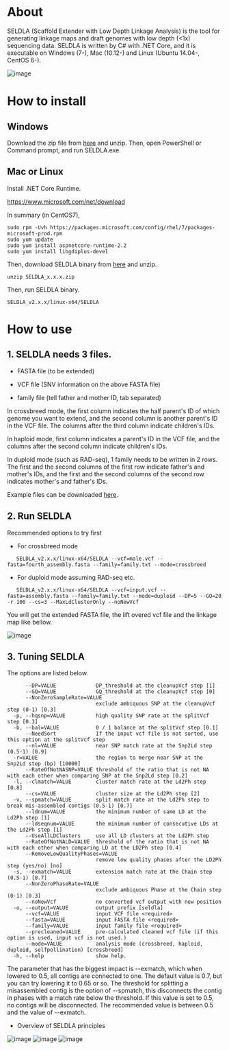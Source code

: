 # About

SELDLA (Scaffold Extender with Low Depth Linkage Analysis) is the tool for generating linkage maps and draft genomes with low depth (<1x) sequencing data. SELDLA is written by C# with .NET Core, and it is executable on Windows (7-), Mac (10.12-) and Linux (Ubuntu 14.04-, CentOS 6-).

![image](https://user-images.githubusercontent.com/5350508/141719091-951be7eb-d027-433e-b75b-7e6a204d89e2.png)

# How to install

## Windows

Download the zip file from [here](https://c29979108.wixsite.com/seldla) and unzip.
Then, open PowerShell or Command prompt, and run SELDLA.exe.

## Mac or Linux

Install .NET Core Runtime.

https://www.microsoft.com/net/download

In summary (in CentOS7),

```
sudo rpm -Uvh https://packages.microsoft.com/config/rhel/7/packages-microsoft-prod.rpm
sudo yum update
sudo yum install aspnetcore-runtime-2.2
sudo yum install libgdiplus-devel
```

Then, download SELDLA binary from [here](https://c29979108.wixsite.com/seldla) and unzip.

```
unzip SELDLA_x.x.x.zip
```

Then, run SELDLA binary.

```
SELDLA_v2.x.x/linux-x64/SELDLA
```

# How to use

## 1. SELDLA needs 3 files.

 -  FASTA file (to be extended)

 -  VCF file (SNV information on the above FASTA file)

 -  family file  (tell father and mother ID, tab separated)


   In crossbreed mode, the first column indicates the half parent's ID of which genome you want to extend, and the second column is another parent's ID in the VCF file. The columns after the third column indicate children's IDs. 

   In haploid mode, first column indicates a parent's ID in the VCF file, and the columns after the second column indicate children's IDs.

   In duploid mode (such as RAD-seq), 1 family needs to be written in 2 rows. The first and the second columns of the first row indicate father's and mother's IDs, and the first and the second columns of the second row indicates mother's and father's IDs.

   Example files can be downloaded [here](http://suikou.fs.a.u-tokyo.ac.jp/yosh_data/SELDLA/).

## 2. Run SELDLA

 Recommended options to try first   

  - For crossbreed mode

```
   SELDLA_v2.x.x/linux-x64/SELDLA --vcf=male.vcf --fasta=fourth_assembly.fasta --family=family.txt --mode=crossbreed
```

  - For duploid mode assuming RAD-seq etc.

```
   SELDLA_v2.x.x/linux-x64/SELDLA --vcf=input.vcf --fasta=assembly.fasta --family=family.txt --mode=duploid --DP=5 --GQ=20 -r 100 --cs=3 --MaxLdClusterOnly --noNewVcf
```

   You will get the extended FASTA file, the lift overed vcf file and the linkage map like bellow.

![image](https://user-images.githubusercontent.com/5350508/141718996-d0a97943-8806-4b86-b83c-f4a80ae62e3e.png)

## 3. Tuning SELDLA

The options are listed below.

```
      --DP=VALUE             DP_threshold at the cleanupVcf step [1]
      --GQ=VALUE             GQ_threshold at the cleanupVcf step [0]
      --NonZeroSampleRate=VALUE
                             exclude ambiquous SNP at the cleanupVcf step (0-1) [0.3]
  -p, --hqsnp=VALUE          high quality SNP rate at the splitVcf step [0.3]
  -b, --bal=VALUE            0 / 1 balance at the splitVcf step [0.1]
      --NeedSort             If the input vcf file is not sorted, use this option at the splitVcf step
      --nl=VALUE             near SNP match rate at the Snp2Ld step (0.5-1) [0.9]
  -r=VALUE                   the region to merge near SNP at the Snp2Ld step (bp) [10000]
      --RateOfNotNASNP=VALUE threshold of the ratio that is not NA with each other when comparing SNP at the Snp2Ld step [0.2]
  -l, --clmatch=VALUE        cluster match rate at the Ld2Ph step [0.8]
      --cs=VALUE             cluster size at the Ld2Ph step [2]
  -v, --spmatch=VALUE        split match rate at the Ld2Ph step to break mis-assembled contigs (0.5-1) [0.7]
      --ldnum=VALUE          the minimum number of same LD at the Ld2Ph step [1]
      --ldseqnum=VALUE       the minimum number of consecutive LDs at the Ld2Ph step [1]
      --UseAllLDClusters     use all LD clusters at the Ld2Ph step
      --RateOfNotNALD=VALUE  threshold of the ratio that is not NA with each other when comparing LD at the LD2Ph step [0.4]
      --RemoveLowQualityPhases=VALUE
                             remove low quality phases after the LD2Ph step (yes/no) [no]
  -s, --exmatch=VALUE        extension match rate at the Chain step (0.5-1) [0.7]
      --NonZeroPhaseRate=VALUE
                             exclude ambiquous Phase at the Chain step (0-1) [0.3]
      --noNewVcf             no converted vcf output with new position
  -o, --output=VALUE         output prefix [seldla]
      --vcf=VALUE            input VCF file <required>
      --fasta=VALUE          input FASTA file <required>
      --family=VALUE         input family file <required>
      --precleaned=VALUE     pre-calculated cleaned vcf file (if this option is used, input vcf is not used.)
      --mode=VALUE           analysis mode (crossbreed, haploid, duploid, selfpollination) [crossbreed]
  -h, --help                 show help.
```

The parameter that has the biggest impact is --exmatch, which when lowered to 0.5, all contigs are connected to one. The default value is 0.7, but you can try lowering it to 0.65 or so. The threshold for splitting a misassembled contig is the option of --spmatch, this disconnects the contig in phases with a match rate below the threshold. If this value is set to 0.5, no contigs will be disconnected. The recommended value is between 0.5 and the value of --exmatch.

- Overview of SELDLA principles

![image](https://user-images.githubusercontent.com/5350508/141719038-22fcf4c2-cde3-4e1d-8307-c0c523207e6f.png)
![image](https://user-images.githubusercontent.com/5350508/141719054-6f9a72ed-5056-41f6-b572-49fa16737f3f.png)
![image](https://user-images.githubusercontent.com/5350508/141719065-d59eb8de-e993-4e8a-bbcd-93e6895910c9.png)

